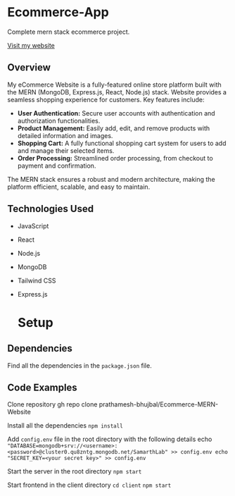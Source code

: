 # Ecommerce-App
Complete mern stack ecommerce project.

[Visit my website](https://tame-teal-loafers.cyclic.app/)

## Overview

My eCommerce Website is a fully-featured online store platform built with the MERN (MongoDB, Express.js, React, Node.js) stack. Website provides a seamless shopping experience for customers. Key features include:

- **User Authentication:** Secure user accounts with authentication and authorization functionalities.
- **Product Management:** Easily add, edit, and remove products with detailed information and images.
- **Shopping Cart:** A fully functional shopping cart system for users to add and manage their selected items.
- **Order Processing:** Streamlined order processing, from checkout to payment and confirmation.

The MERN stack ensures a robust and modern architecture, making the platform efficient, scalable, and easy to maintain.

## Technologies Used

- JavaScript
- React
- Node.js
- MongoDB
- Tailwind CSS
- Express.js

  # Setup

## Dependencies

Find all the dependencies in the `package.json` file.

## Code Examples
 Clone repository
   gh repo clone prathamesh-bhujbal/Ecommerce-MERN-Website

 Install all the dependencies
     `npm install`

 Add `config.env` file in the root directory with the following details
     echo `"DATABASE=mongodb+srv://<username>:<password>@cluster0.qu8zntg.mongodb.net/SamarthLab" >> config.env
           echo "SECRET_KEY=<your secret key>" >> config.env`

 Start the server in the root directory
    `npm start`

 Start frontend in the client directory
   `cd client`
   `npm start`


